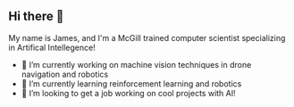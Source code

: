 ## Hi there 👋

My name is James, and I'm a McGill trained computer scientist specializing in Artifical Intellegence!

- 🔭 I’m currently working on machine vision techniques in drone navigation and robotics
- 🌱 I’m currently learning reinforcement learning and robotics
- 👯 I’m looking to get a job working on cool projects with AI!


<!--
**James-R-Newman/James-R-Newman** is a ✨ _special_ ✨ repository because its `README.md` (this file) appears on your GitHub profile.

Here are some ideas to get you started:

- 🔭 I’m currently working on ...
- 🌱 I’m currently learning ...
- 👯 I’m looking to collaborate on ...
- 🤔 I’m looking for help with ...
- 💬 Ask me about ...
- 📫 How to reach me: ...
- 😄 Pronouns: ...
- ⚡ Fun fact: ...
-->
